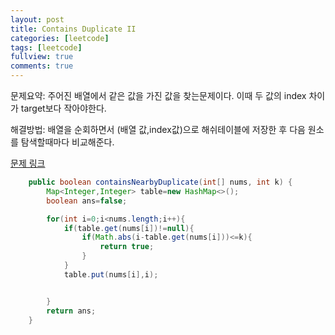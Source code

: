 ```yaml
---
layout: post
title: Contains Duplicate II
categories: [leetcode]
tags: [leetcode]
fullview: true
comments: true
---
```



문제요약: 주어진 배열에서 같은 값을 가진 값을 찾는문제이다. 이때 두 값의 index 차이가 target보다 작아야한다.<br>


해결방법: 배열을 순회하면서 (배열 값,index값)으로 해쉬테이블에 저장한 후 다음 원소를 탐색할때마다 비교해준다.<br>

<a class="btn btn-default" href="https://leetcode.com/problems/contains-duplicate-ii/?envType=study-plan-v2&envId=top-interview-150"> 문제 링크

```java
    public boolean containsNearbyDuplicate(int[] nums, int k) {
        Map<Integer,Integer> table=new HashMap<>();
        boolean ans=false;

        for(int i=0;i<nums.length;i++){
            if(table.get(nums[i])!=null){
                if(Math.abs(i-table.get(nums[i]))<=k){
                    return true;
                }
            }
            table.put(nums[i],i);


        }
        return ans;
    }
```